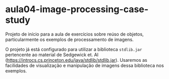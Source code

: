 # aula04-image-processing-case-study

Projeto de início para a aula de exercícios sobre reúso de objetos,
particularmente os exemplos de processamento de imagens. 

O projeto já está configurado para utilizar a biblioteca `stdlib.jar` 
pertencente ao material de Sedgewick et. Al (https://introcs.cs.princeton.edu/java/stdlib/stdlib.jar).
Usaremos as facilidades de visualização e manipulação de imagens
dessa biblioteca nos exemplos.